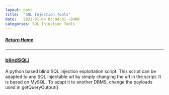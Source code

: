 ```yaml
---
layout: post
title:  "SQL Injection Tools"
date:   2021-01-04 03:04:01 -0400
categories: SQL Injection Tools
---
```


##### [Return Home](https://thegetch.github.io/penetration/testing/resources/2020/07/24/Home/)

---

### [blindSQLi](https://github.com/21y4d/blindSQLi)

A python based blind SQL injection exploitation script.
This script can be adapted to any SQL injectable url by simply changing the url in the script. It is based on MySQL. To adapt it to another DBMS, change the payloads used in getQueryOutput().



